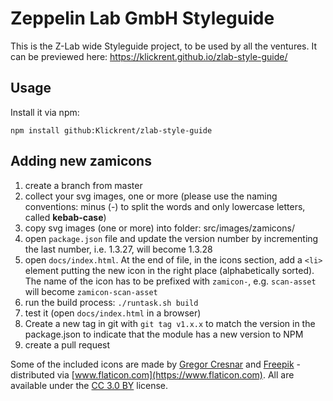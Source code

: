 # Zeppelin Lab GmbH Styleguide
This is the Z-Lab wide Styleguide project, to be used by all the ventures. It can be previewed here: https://klickrent.github.io/zlab-style-guide/

## Usage

Install it via npm:
```
npm install github:Klickrent/zlab-style-guide
```

## Adding new zamicons

1. create a branch from master
2. collect your svg images, one or more (please use the naming conventions: minus (-) to split the words and only lowercase letters, called **kebab-case**)
3. copy svg images (one or more) into folder: src/images/zamicons/
4. open `package.json` file and update the version number by incrementing the last number, i.e. 1.3.27, will become 1.3.28
5. open `docs/index.html`. At the end of file, in the icons section, add a `<li>` element putting the new icon in the right place (alphabetically sorted). The name of the icon has to be prefixed with `zamicon-`, e.g. `scan-asset` will become `zamicon-scan-asset`
6. run the build process: `./runtask.sh build`
7. test it (open `docs/index.html` in a browser)
8. Create a new tag in git with `git tag v1.x.x` to match the version in the package.json to indicate that the module has a new version to NPM
9. create a pull request

Some of the included icons are made by [Gregor Cresnar](https://www.flaticon.com/authors/gregor-cresnar) and [Freepik](https://www.freepik.com) - distributed via [www.flaticon.com](https://www.flaticon.com). All are available under the [CC 3.0 BY](http://creativecommons.org/licenses/by/3.0/) license.
